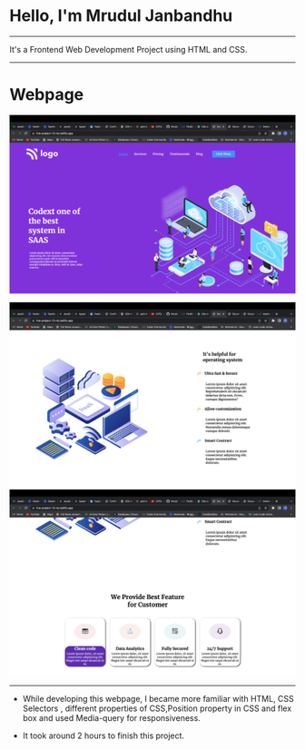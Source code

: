 # Hello, I'm Mrudul Janbandhu
- - -
It's a Frontend Web Development Project using HTML and CSS.
- - -

# Webpage



![](1.png)
![](2.png)
![](3.png)


- - -


- While developing this webpage, I became more familiar with HTML, CSS Selectors , different properties of CSS,Position property in CSS and flex box and used Media-query for responsiveness.

- It took around 2 hours to finish this project.